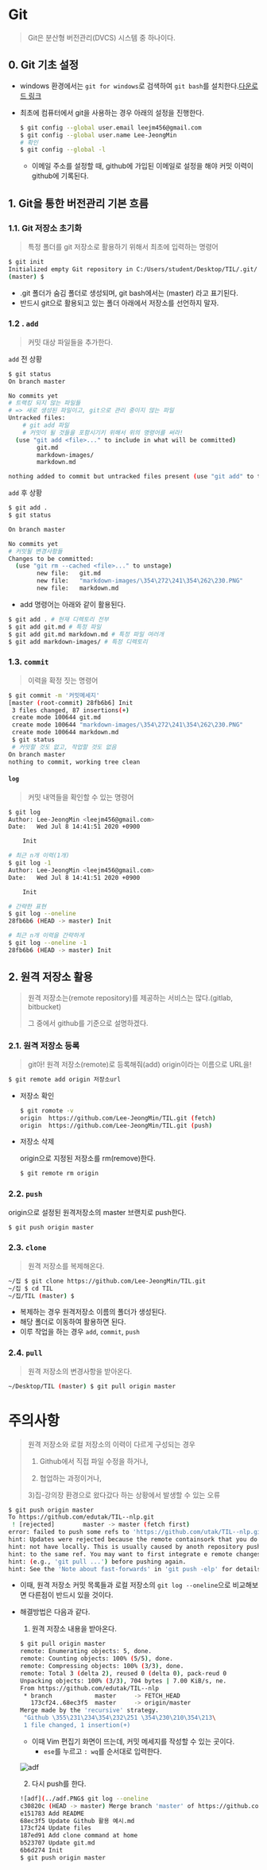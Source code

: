 # Git

> Git은 분산형 버전관리(DVCS) 시스템 중 하나이다.

## 0. Git 기초 설정

* windows 환경에서는 `git for windows`로 검색하여 `git bash`를 설치한다.[다운로드 링크](https://gitforwindows.org/)

* 최초에 컴퓨터에서 git을 사용하는 경우 아래의 설정을 진행한다.

  ```bash
  $ git config --global user.email leejm456@gmail.com
  $ git config --global user.name Lee-JeongMin
  # 확인
  $ git config --global -l
  ```

  * 이메일 주소를 설정할 때, github에 가입된 이메일로 설정을 해야 커밋 이력이 github에 기록된다.

## 1. Git을 통한 버전관리 기본 흐름

### 1.1. Git 저장소 초기화

> 특정 폴더를 git 저장소로 활용하기 위해서 최초에 입력하는 명령어

```bash
$ git init
Initialized empty Git repository in C:/Users/student/Desktop/TIL/.git/
(master) $
```

* .git 폴더가 숨김 폴더로 생성되며, git bash에서는 (master) 라고 표기된다.
* 반드시 git으로 활용되고 있는 폴더 아래에서 저장소를 선언하지 말자.

### 1.2 . `add`

> 커밋 대상 파일들을 추가한다.

`add` 전 상황

``` bash
$ git status
On branch master

No commits yet
# 트랙킹 되지 않는 파일들
# => 새로 생성된 파일이고, git으로 관리 중이지 않는 파일
Untracked files:
	# git add 파일
	# 커밋이 될 것들을 포함시기키 위해서 위의 명령어를 써라!
  (use "git add <file>..." to include in what will be committed)
        git.md
        markdown-images/
        markdown.md

nothing added to commit but untracked files present (use "git add" to track)
```

`add` 후 상황

```bash
$ git add .
$ git status
```

```bash
On branch master

No commits yet
# 커밋될 변경사항들
Changes to be committed:
  (use "git rm --cached <file>..." to unstage)
        new file:   git.md
        new file:   "markdown-images/\354\272\241\354\262\230.PNG"
        new file:   markdown.md
```

* add 명령어는 아래와 같이 활용된다.

```bash
$ git add . # 현재 디렉토리 전부
$ git add git.md # 특정 파일
$ git add git.md markdown.md # 특정 파일 여러개
$ git add markdown-images/ # 특정 디렉토리
```

### 1.3. `commit`

> 이력을 확정 짓는 명령어

```bash
$ git commit -m '커밋메세지'
[master (root-commit) 28fb6b6] Init
 3 files changed, 87 insertions(+)
 create mode 100644 git.md
 create mode 100644 "markdown-images/\354\272\241\354\262\230.PNG"
 create mode 100644 markdown.md
 $ git status
 # 커밋할 것도 없고, 작업할 것도 없음
On branch master
nothing to commit, working tree clean
```

#### `log`

> 커밋 내역들을 확인할 수 있는 명령어

```bash
$ git log
Author: Lee-JeongMin <leejm456@gmail.com>
Date:   Wed Jul 8 14:41:51 2020 +0900

    Init

# 최근 n개 이력(1개)
$ git log -1
Author: Lee-JeongMin <leejm456@gmail.com>
Date:   Wed Jul 8 14:41:51 2020 +0900

    Init

# 간략한 표현
$ git log --oneline
28fb6b6 (HEAD -> master) Init

# 최근 n개 이력을 간략하게
$ git log --oneline -1
28fb6b6 (HEAD -> master) Init

```

## 2. 원격 저장소 활용

> 원격 저장소는(remote repository)를 제공하는 서비스는 많다.(gitlab, bitbucket)
>
> 그 중에서 github를 기준으로 설명하겠다.

### 2.1. 원격 저장소 등록

> git아! 원격 저장소(remote)로 등록해줘(add) origin이라는 이름으로 URL을!

```bash
$ git remote add origin 저장소url
```

* 저장소 확인

  ```bash
  $ git romote -v
  origin  https://github.com/Lee-JeongMin/TIL.git (fetch)
  origin  https://github.com/Lee-JeongMin/TIL.git (push)
  ```

* 저장소 삭제

  origin으로 지정된 저장소를 rm(remove)한다.

  ``` bash
  $ git remote rm origin
  ```

### 2.2. `push`

origin으로 설정된 원격저장소의 master 브랜치로 push한다.

```bash
$ git push origin master
```

### 2.3. `clone`

> 원격 저장소를 복제해온다.

```bash
~/집 $ git clone https://github.com/Lee-JeongMin/TIL.git
~/집 $ cd TIL
~/집/TIL (master) $
```

* 복제하는 경우 원격저장소 이름의 폴더가 생성된다.
* 해당 폴더로 이동하여 활용하면 된다.
* 이루 작업을 하는 경우 `add`, `commit`, `push`

### 2.4. `pull`

> 원격 저장소의 변경사항을 받아온다.

```bash
~/Desktop/TIL (master) $ git pull origin master
```



# 주의사항

> 원격 저장소와 로컬 저장소의 이력이 다르게 구성되는 경우
>
> 1) Github에서 직접 파일 수정을 하거나, 
>
> 2) 협업하는 과정이거나, 
>
> 3)집-강의장 환경으로 왔다갔다 하는 상황에서 발생할 수 있는 오류

```bash
$ git push origin master
To https://github.com/edutak/TIL--nlp.git
 ! [rejected]        master -> master (fetch first)
error: failed to push some refs to 'https://github.com/utak/TIL--nlp.git'
hint: Updates were rejected because the remote containsork that you do
hint: not have locally. This is usually caused by anoth repository pushing
hint: to the same ref. You may want to first integrate e remote changes
hint: (e.g., 'git pull ...') before pushing again.
hint: See the 'Note about fast-forwards' in 'git push -elp' for details.
```

* 이때, 원격 저장소 커밋 목록들과 로컬 저장소의 `git log --oneline`으로 비교해보면 다른점이 반드시 있을 것이다.

* 해결방법은 다음과 같다.

  1) 원격 저장소 내용을 받아온다.

  ```bash
  $ git pull origin master
  remote: Enumerating objects: 5, done.
  remote: Counting objects: 100% (5/5), done.
  remote: Compressing objects: 100% (3/3), done.
  remote: Total 3 (delta 2), reused 0 (delta 0), pack-reud 0
  Unpacking objects: 100% (3/3), 704 bytes | 7.00 KiB/s, ne.
  From https://github.com/edutak/TIL--nlp
   * branch            master     -> FETCH_HEAD
     173cf24..68ec3f5  master     -> origin/master
  Merge made by the 'recursive' strategy.
   "Github \355\231\234\354\232\251 \354\230\210\354\213\
   1 file changed, 1 insertion(+)
  ```

  * 이때 Vim 편집기 화면이 뜨는데, 커밋 메세지를 작성할 수 있는 곳이다.
    * `ese`를 누르고 `: wq`를 순서대로 입력한다.

  ![adf](markdown-images/adf.PNG)

  2) 다시 push를 한다.

  ```bash
  ![adf](../adf.PNG$ git log --oneline
  c30820c (HEAD -> master) Merge branch 'master' of https://github.com/edutak/TIL--nlp
  e151783 Add README
  68ec3f5 Update Github 활용 예시.md
  173cf24 Update files
  187ed91 Add clone command at home
  b523707 Update git.md
  6b6d274 Init
  $ git push origin master
  ```

  

  

